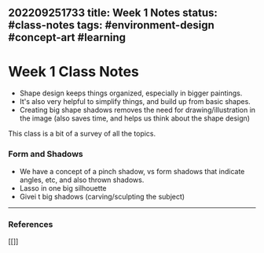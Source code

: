 202209251733
title: Week 1 Notes
status: #class-notes
tags: #environment-design #concept-art #learning
---

# Week 1 Class Notes

- Shape design keeps things organized, especially in bigger paintings.
- It's also very helpful to simplify things, and build up from basic shapes.
- Creating big shape shadows removes the need for drawing/illustration in the image (also saves time, and helps us think about the shape design)

This class is a bit of a survey of all the topics.

### Form and Shadows

- We have a concept of a pinch shadow, vs form shadows that indicate angles, etc, and also thrown shadows. 
- Lasso in one big silhouette
- Givei t big shadows (carving/sculpting the subject)

---
### References

[[]]

